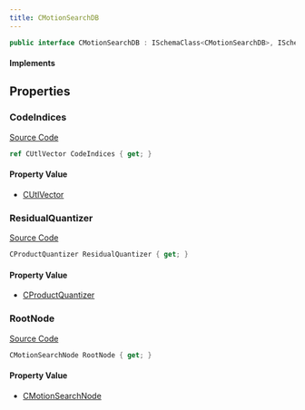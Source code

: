 ```yaml
---
title: CMotionSearchDB
---
```


```csharp
public interface CMotionSearchDB : ISchemaClass<CMotionSearchDB>, ISchemaField, ISchemaClass, INativeHandle
```

#### Implements

## Properties

### CodeIndices

[Source Code](https://github.com/swiftly-solution/swiftlys2/blob/beta/managed/src/SwiftlyS2.Generated/Schemas/Interfaces/CMotionSearchDB.cs#L21)

```csharp
ref CUtlVector CodeIndices { get; }
```

#### Property Value

- [CUtlVector](/docs/api/)

### ResidualQuantizer

[Source Code](https://github.com/swiftly-solution/swiftlys2/blob/beta/managed/src/SwiftlyS2.Generated/Schemas/Interfaces/CMotionSearchDB.cs#L18)

```csharp
CProductQuantizer ResidualQuantizer { get; }
```

#### Property Value

- [CProductQuantizer](/docs/api/shared/schemadefinitions/cproductquantizer)

### RootNode

[Source Code](https://github.com/swiftly-solution/swiftlys2/blob/beta/managed/src/SwiftlyS2.Generated/Schemas/Interfaces/CMotionSearchDB.cs#L16)

```csharp
CMotionSearchNode RootNode { get; }
```

#### Property Value

- [CMotionSearchNode](/docs/api/shared/schemadefinitions/cmotionsearchnode)

